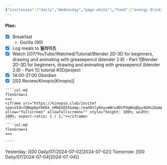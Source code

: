 ```yaml
---
{"cssclasses":["daily","Wednesday","page-white"],"Food":["energy drink","purge"],"diet":false,"cals":true,"calories":90,"protein":0,"fat":0,"carbs":19,"date":"2024-07-03","share":true,"dg-publish":true,"permalink":"/00-daily/07/2024-07-03/","contentClasses":"daily Wednesday page-white","dgPassFrontmatter":true,"noteIcon":"","created":"2025-01-21T01:20:16.123+10:00","updated":"2025-01-21T15:25:25.917+10:00"}
---
```


#### Plan:
- [x] Breakfast
	- Gorilla (90)
- [x] Log meals to **필라이즈**
- [x] Watch [[07/YouTube/Watched/Tutorial/Blender 2D-3D for beginners, drawing and animating with greasepencil (blender 2.8) - Part 1\|Blender 2D-3D for beginners, drawing and animating with greasepencil (blender 2.8) - Part 1]] tutorial #3D/project
- [x] 14:00-21:00 Obsidian
- [x] [[02 Review/Kinopio\|Kinopio]]
`````col
````col-md
flexGrow=1
===
<iframe src="https://kinopio.club/invite?spaceId=fQNqpbpYbKbk_nMkEGQ55&amp;readOnlyKey=mWrudDtPdqWxqDpy4GHs2&amp;name=cara" allow="fullscreen" allowfullscreen="" style="height: 100%; width: 100%; aspect-ratio: 1 / 1;"></iframe>
````
````col-md
flexGrow=1
===

````
`````
Yesterday: [[00 Daily/07/2024-07-02\|2024-07-02]]
Tomorrow: [[00 Daily/07/2024-07-04\|2024-07-04]]